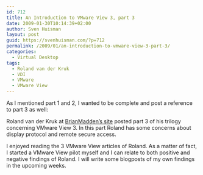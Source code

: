 ```yaml
---
id: 712
title: An Introduction to VMware View 3, part 3
date: 2009-01-30T10:14:39+02:00
author: Sven Huisman
layout: post
guid: https://svenhuisman.com/?p=712
permalink: /2009/01/an-introduction-to-vmware-view-3-part-3/
categories:
  - Virtual Desktop
tags:
  - Roland van der Kruk
  - VDI
  - VMware
  - VMware View
---
```

As I mentioned part 1 and 2, I wanted to be complete and post a reference to part 3 as well:

Roland van der Kruk at <a title="part 3" href="https://www.brianmadden.com/blogs/guestbloggers/archive/2009/01/26/an-introduction-to-vmware-view-3-part-3-of-3-special-considerations-and-best-practices.aspx" target="_blank">BrianMadden&#8217;s site</a> posted part 3 of his trilogy concerning VMware View 3. In this part Roland has some concerns about display protocol and remote secure access. 

I enjoyed reading the 3 VMware View articles of Roland. As a matter of fact, I started a VMware View pilot myself and I can relate to both positive and negative findings of Roland. I will write some blogposts of my own findings in the upcoming weeks.